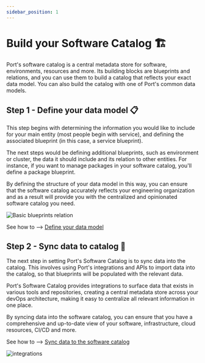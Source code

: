 ```yaml
---
sidebar_position: 1
---
```


# Build your Software Catalog 🏗️

Port's software catalog is a central metadata store for software, environments, resources and more. Its building blocks are blueprints and relations, and you can use them to build a catalog that reflects your exact data model. You can also build the catalog with one of Port's common data models.

## Step 1 - Define your data model 📋

This step begins with determining the information you would like to include for your main entity (most people begin with service), and defining the associated blueprint (in this case, a service blueprint).

The next steps would be defining additional blueprints, such as environment or cluster, the data it should include and its relation to other entities.
For instance, if you want to manage packages in your software catalog, you'll define a package blueprint.

By defining the structure of your data model in this way, you can ensure that the software catalog accurately reflects your engineering organization and as a result will provide you with the centralized and opinionated software catalog you need.

![Basic blueprints relation](../../../static/img/../../port-docs/static/img/software-catalog/blueprint/exampleBlueprintsAndRelationsLayout.png)

See how to --> [Define your data model](./define-your-data-model/define-your-data-model.md)

## Step 2 - Sync data to catalog 🔄

The next step in setting Port's Software Catalog is to sync data into the catalog. This involves using Port's integrations and APIs to import data into the catalog, so that blueprints will be populated with the relevant data.

Port's Software Catalog provides integrations to surface data that exists in various tools and repositories, creating a central metadata store across your devOps architecture, making it easy to centralize all relevant information in one place.

By syncing data into the software catalog, you can ensure that you have a comprehensive and up-to-date view of your software, infrastructure, cloud resources, CI/CD and more.

See how to --> [Sync data to the software catalog](./sync-data-to-catalog/sync-data-to-catalog.md)

![integrations](../../../static/img/../../port-docs/static/img/software-catalog/integrations.png)
